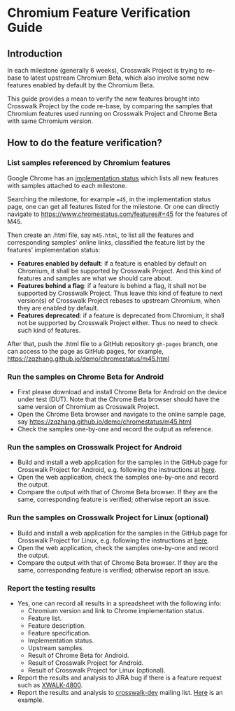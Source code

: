 # Chromium Feature Verification Guide

## Introduction

In each milestone (generally 6 weeks), Crosswalk Project is trying to re-base
to latest upstream Chromium Beta, which also involve some new features enabled
by default by the Chromium Beta.

This guide provides a mean to verify the new features brought into Crosswalk
Project by the code re-base, by comparing the samples that Chromium features
used running on Crosswalk Project and Chrome Beta with same Chromium version.

## How to do the feature verification?

### List samples referenced by Chromium features

Google Chrome has an [implementation status](https://www.chromestatus.com/)
which lists all new features with samples attached to each milestone.

Searching the milestone, for example `=45`, in the implementation status page,
one can get all features listed for the milestone. Or one can directly
navigate to https://www.chromestatus.com/features#=45 for the features of M45.

Then create an .html file, say `m45.html`, to list all the features and
corresponding samples' online links, classified the feature list by the
features' implementation status:

- **Features enabled by default**: if a feature is enabled by default on
  Chromium, it shall be supported by Crosswalk Project. And this kind of
  features and samples are what we should care about.
- **Features behind a flag**: if a feature is behind a flag, it shall not be
  supported by Crosswalk Project. Thus leave this kind of feature to next
  version(s) of Crosswalk Project rebases to upstream Chromium, when they are
  enabled by default.
- **Features deprecated**: if a feature is deprecated from Chromium, it shall
  not be supported by Crosswalk Project either. Thus no need to check such kind
  of features.

After that, push the .html file to a GitHub repository `gh-pages` branch, one
can access to the page as GitHub pages, for example,
https://zqzhang.github.io/demo/chromestatus/m45.html

### Run the samples on Chrome Beta for Android

- First please download and install Chrome Beta for Android on the device under
  test (DUT). Note that the Chrome Beta browser should have the same version of
  Chromium as Crosswalk Project.
- Open the Chrome Beta browser and navigate to the online sample page, say
  https://zqzhang.github.io/demo/chromestatus/m45.html
- Check the samples one-by-one and record the output as reference.

### Run the samples on Crosswalk Project for Android

- Build and install a web application for the samples in the GitHub page for
  Crosswalk Project for Android, e.g. following the instructions at
  [here](https://github.com/zqzhang/demo#demos-on-android).
- Open the web application, check the samples one-by-one and record the output.
- Compare the output with that of Chrome Beta browser. If they are the same,
  corresponding feature is verified; otherwise report an issue.

### Run the samples on Crosswalk Project for Linux (optional)

- Build and install a web application for the samples in the GitHub page for
  Crosswalk Project for Linux, e.g. following the instructions at
  [here](https://github.com/zqzhang/demo#demos-on-linux).
- Open the web application, check the samples one-by-one and record the output.
- Compare the output with that of Chrome Beta browser. If they are the same,
  corresponding feature is verified; otherwise report an issue.

### Report the testing results

- Yes, one can record all results in a spreadsheet with the following info:
  - Chromium version and link to Chrome implementation status.
  - Feature list.
  - Feature description.
  - Feature specification.
  - Implementation status.
  - Upstream samples.
  - Result of Chrome Beta for Android.
  - Result of Crosswalk Project for Android.
  - Result of Crosswalk Project for Linux (optional).
- Report the results and analysis to JIRA bug if there is a feature request
  such as [XWALK-4800](https://crosswalk-project.org/jira/browse/XWALK-4800).
- Report the results and analysis to
  [crosswalk-dev](https://lists.crosswalk-project.org/mailman/listinfo/crosswalk-dev)
  mailing list.
  [Here](https://lists.crosswalk-project.org/pipermail/crosswalk-dev/2015-September/003101.html)
  is an example.